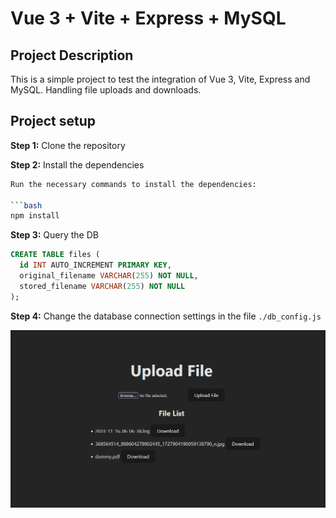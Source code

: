 # Vue 3 + Vite + Express + MySQL

## Project Description
This is a simple project to test the integration of Vue 3, Vite, Express and MySQL.
Handling file uploads and downloads.

## Project setup

**Step 1:** Clone the repository

**Step 2:** Install the dependencies
```bash
Run the necessary commands to install the dependencies:

```bash
npm install
```

**Step 3:** Query the DB
```sql
CREATE TABLE files (
  id INT AUTO_INCREMENT PRIMARY KEY,
  original_filename VARCHAR(255) NOT NULL,
  stored_filename VARCHAR(255) NOT NULL
);
```

**Step 4:** Change the database connection settings in the file `./db_config.js`


![](./example-of-the-webapp.png)
